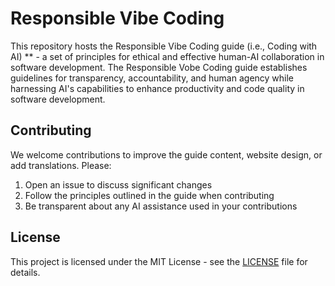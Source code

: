# Responsible Vibe Coding

This repository hosts the Responsible Vibe Coding guide (i.e., Coding with AI) ** - a set of principles for ethical and effective human-AI collaboration in software development.
The Responsible Vobe Coding guide establishes guidelines for transparency, accountability, and human agency while harnessing AI's capabilities to enhance productivity and code quality in software development.

## Contributing

We welcome contributions to improve the guide content, website design, or add translations. Please:

1. Open an issue to discuss significant changes
2. Follow the principles outlined in the guide when contributing
3. Be transparent about any AI assistance used in your contributions

## License

This project is licensed under the MIT License - see the [LICENSE](LICENSE) file for details.
